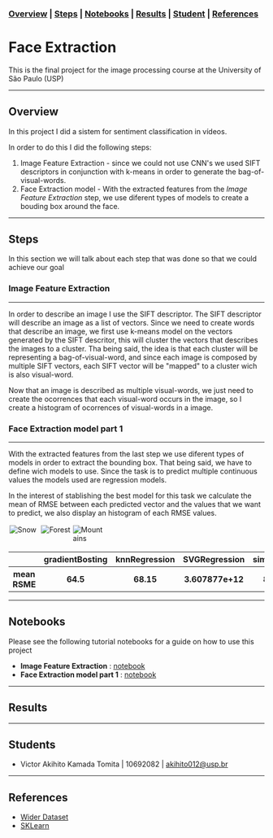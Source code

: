 ### [Overview](#overview)  | [Steps](#steps) | [Notebooks](#notebooks) | [Results](#results) | [Student](#student) | [References](#references) 

# Face Extraction

This is the final project for the image processing course at the University of São Paulo (USP)

---
## Overview

In this project I did a sistem for sentiment classification in vídeos.

In order to do this I did the following steps:
 1. Image Feature Extraction - since we could not use CNN's we used SIFT descriptors in conjunction with k-means in order to generate the bag-of-visual-words.
 2. Face Extraction model - With the extracted features from the _Image Feature Extraction_ step, we use diferent types of models to create a bouding box around the face.

---
## Steps

In this section we will talk about each step that was done so that we could achieve our goal 

### **Image Feature Extraction**

<hr style="width:100%, height:1px">

In order to describe an image I use the SIFT descriptor. The SIFT descriptor will describe an image as a list of vectors. Since we need to create words that describe an image, we first use k-means model on the vectors generated by the SIFT descritor, this will cluster the vectors that describes the images to a cluster. Tha being said, the idea is that each cluster will be representing a bag-of-visual-word, and since each image is composed by multiple SIFT vectors, each SIFT vector will be "mapped" to a cluster wich is also visual-word. 

Now that an image is described as multiple visual-words, we just need to create the ocorrences that each visual-word occurs in the image, so I create a histogram of ocorrences of visual-words in a image. 

### **Face Extraction model part 1**

<hr style="width:100%, height:1px">

With the extracted features from the last step we use diferent types of models in order to extract the bounding box. That being said, we have to define wich models to use. Since the task is to predict multiple continuous values the models used are regression models.

In the interest of stablishing the best model for this task we calculate the mean of RMSE between each predicted vector and the values that we want to predict, we also display an histogram of each RMSE values.


<div class="row" style="clear: both; display: table;">
  <div class="column" style="float: left; width:30%; padding: 1%;">
    <img src="[gradientBosting.png](https://github.com/Vakihito/Face-extraction/blob/main/images/Face%20Extraction%20model%20part%201/gradientBosting.png)" alt="Snow">
  </div>
  <div class="column" style="float: left; width:30%; padding: 1%;">
    <img src="[KNNr.png](https://github.com/Vakihito/Face-extraction/blob/main/images/Face%20Extraction%20model%20part%201/KNNr.png)" alt="Forest" >
  </div>
  <div class="column" style="float: left; width:30%; padding: 1%;">
    <img src="[simpleNN.png](https://github.com/Vakihito/Face-extraction/blob/main/images/Face%20Extraction%20model%20part%201/simpleNN.png)" alt="Mountains" >
  </div>
</div>



<div style="margin: auto, width: 50%, text-align: center;">
  <table>
    <tr>
      <th></th>
      <th>gradientBosting</th>
      <th>knnRegression</th>
      <th>SVGRegression</th>
      <th>simpleNN</th>
    </tr>
   <tr>
      <th>mean RSME</th>
      <th>64.5</th>
      <th>68.15</th>
      <th>3.607877e+12</th>
      <th>88.7</th>
    </tr>
  </table>
</div>

---
## Notebooks
Please see the following tutorial notebooks for a guide on how to use this project
 - **Image Feature Extraction** : [notebook](https://colab.research.google.com/drive/1J5B1rTAGaAfFelf8P9d4lXzjjH1j_WBr#scrollTo=rLKUJZz0eCGp)
 - **Face Extraction model part 1** : [notebook](https://colab.research.google.com/drive/14EdCEEEd_vQPIMs6hrZXmW4ZPI250XAt#scrollTo=GivtF11O1irD)

---
## Results

---
## Students
  - Victor Akihito Kamada Tomita | 10692082 | akihito012@usp.br
---
## References
  - [Wider Dataset](http://shuoyang1213.me/WIDERFACE/)
  - [SKLearn](https://scikit-learn.org/stable/modules/multiclass.html)
